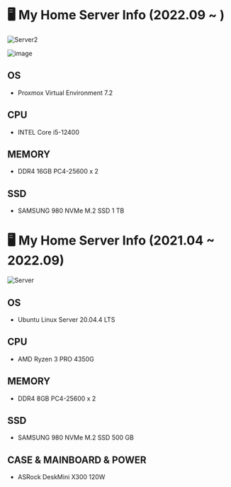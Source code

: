 # 🖥️ My Home Server Info (2022.09 ~ )

![Server2](https://user-images.githubusercontent.com/49547202/189513989-ffb8d70e-af79-429a-abeb-da6c6a4235c2.png)

![image](https://user-images.githubusercontent.com/49547202/189514036-82c4093b-e2f7-418a-97b6-7694490b404a.png)


## OS

- Proxmox Virtual Environment 7.2

## CPU

- INTEL Core i5-12400

## MEMORY

- DDR4 16GB PC4-25600 x 2

## SSD

- SAMSUNG 980 NVMe M.2 SSD 1 TB

# 🖥️ My Home Server Info (2021.04 ~ 2022.09)

![Server](https://user-images.githubusercontent.com/49547202/171973908-452a9e3c-5ef4-40a5-9e61-711bf829fd86.png)

## OS

- Ubuntu Linux Server 20.04.4 LTS

## CPU

- AMD Ryzen 3 PRO 4350G

## MEMORY

- DDR4 8GB PC4-25600 x 2

## SSD

- SAMSUNG 980 NVMe M.2 SSD 500 GB

## CASE & MAINBOARD & POWER

- ASRock DeskMini X300 120W
